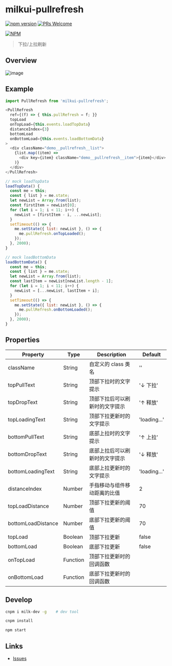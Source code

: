 # milkui-pullrefresh

[![npm version](https://img.shields.io/npm/v/milkui-pullrefresh.svg?style=flat)](https://www.npmjs.com/package/milkui-pullrefresh) [![PRs Welcome](https://img.shields.io/badge/PRs-welcome-brightgreen.svg)](README.md)

[![NPM](https://nodei.co/npm/milkui-pullrefresh.png?downloads=true&downloadRank=true)](https://nodei.co/npm/milkui-pullrefresh/)

> 下拉/上拉刷新

## Overview

![image](https://user-images.githubusercontent.com/11053605/28750727-e5636c58-7525-11e7-9c7f-7f3e9ed08dc5.png)

## Example

```js
import PullRefresh from 'milkui-pullrefresh';

<PullRefresh
  ref={(f) => { this.pullRefresh = f; }}
  topLoad
  onTopLoad={this.events.loadTopData}
  distanceIndex={3}
  bottomLoad
  onBottomLoad={this.events.loadBottomData}
>
  <div className="demo__pullrefresh__list">
    {list.map((item) =>
      <div key={item} className="demo__pullrefresh__item">{item}</div>
    )}
  </div>
</PullRefresh>

// mock loadTopData
loadTopData() {
  const me = this;
  const { list } = me.state;
  let newList = Array.from(list);
  const firstItem = newList[0];
  for (let i = 1; i < 11; i++) {
    newList = [firstItem - i, ...newList];
  }
  setTimeout(() => {
    me.setState({ list: newList }, () => {
      me.pullRefresh.onTopLoaded();
    });
  }, 2000);
}

// mock loadBottomData
loadBottomData() {
  const me = this;
  const { list } = me.state;
  let newList = Array.from(list);
  const lastItem = newList[newList.length - 1];
  for (let i = 1; i < 11; i++) {
    newList = [...newList, lastItem + i];
  }
  setTimeout(() => {
    me.setState({ list: newList }, () => {
      me.pullRefresh.onBottomLoaded();
    });
  }, 2000);
}
```

## Properties

| Property | Type | Description | Default |
| -- | -- | -- | -- |
| className | String | 自定义的 class 类名 | '' |
| topPullText | String | 顶部下拉时的文字提示 | '↓ 下拉' |
| topDropText | String | 顶部下拉后可以刷新时的文字提示 | '↑ 释放' |
| topLoadingText | String | 顶部下拉更新时的文字提示 | 'loading...' |
| bottomPullText | String | 底部上拉时的文字提示 | '↑ 上拉' |
| bottomDropText | String | 底部上拉后可以刷新时的文字提示 | '↓ 释放' |
| bottomLoadingText | String | 底部上拉更新时的文字提示 | 'loading...' |
| distanceIndex | Number | 手指移动与组件移动距离的比值 | 2 |
| topLoadDistance | Number | 顶部下拉更新的阈值 | 70 |
| bottomLoadDistance | Number | 底部下拉更新的阈值 | 70 |
| topLoad | Boolean | 顶部下拉更新 | false |
| bottomLoad | Boolean | 底部下拉更新 | false |
| onTopLoad | Function | 顶部下拉更新时的回调函数 |  |
| onBottomLoad | Function | 底部下拉更新时的回调函数 |  |


## Develop

```bash
cnpm i milk-dev -g    # dev tool

cnpm install

npm start
```

## Links

- [Issues](https://github.com/milk-ui/milkui-pullrefresh/issues)
